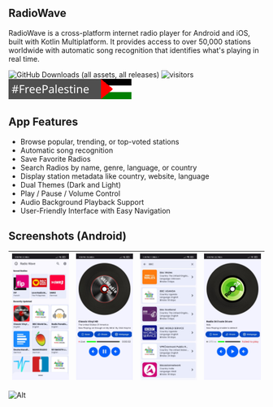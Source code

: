 ## RadioWave
RadioWave is a cross-platform internet radio player for Android and iOS, built with Kotlin Multiplatform. It provides access to over 50,000 stations worldwide with automatic song recognition that identifies what's playing in real time.

![GitHub Downloads (all assets, all releases)](https://img.shields.io/github/downloads/OneDroid/RadioWave/total)
![visitors](https://visitor-badge.laobi.icu/badge?page_id=OneDroid.RadioWave)
[![SavePalestine](https://raw.githubusercontent.com/OneDroid/.github/refs/heads/main/images/badge/save-palestine.svg)](https://www.youtube.com/watch?v=O5fbyEV36pU)

## App Features

- Browse popular, trending, or top-voted stations
- Automatic song recognition
- Save Favorite Radios
- Search Radios by name, genre, language, or country
- Display station metadata like country, website, language
- Dual Themes (Dark and Light)
- Play / Pause / Volume Control
- Audio Background Playback Support
- User-Friendly Interface with Easy Navigation

## Screenshots (Android)
|![Home Screen](https://github.com/OneDroid/RadioWave/blob/main/fastlane/metadata/android/en-US/images/phoneScreenshots/1.jpeg) | ![PLaying Screen](https://github.com/OneDroid/RadioWave/blob/main/fastlane/metadata/android/en-US/images/phoneScreenshots/2.jpeg) | ![Search Screen](https://github.com/OneDroid/RadioWave/blob/main/fastlane/metadata/android/en-US/images/phoneScreenshots/3.jpeg) |![Error Screen](https://github.com/OneDroid/RadioWave/blob/main/fastlane/metadata/android/en-US/images/phoneScreenshots/4.jpeg) |
|:-------------------:|:------------------------:|:-----------------:|:-----------------:|

![Alt](https://repobeats.axiom.co/api/embed/0ed4b95566c02078f950078ddc20956855283d18.svg "RadioWave")
